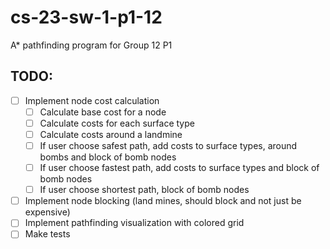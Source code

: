 # cs-23-sw-1-p1-12
A* pathfinding program for Group 12 P1

##  TODO:
  - [ ] Implement node cost calculation
      - [ ] Calculate base cost for a node
      - [ ] Calculate costs for each surface type
      - [ ] Calculate costs around a landmine
      - [ ] If user choose safest path, add costs to surface types, around bombs and block of bomb nodes
      - [ ] If user choose fastest path, add costs to surface types and block of bomb nodes
      - [ ] If user choose shortest path, block of bomb nodes
  - [ ] Implement node blocking (land mines, should block and not just be expensive)
  - [ ] Implement pathfinding visualization with colored grid
  - [ ] Make tests

